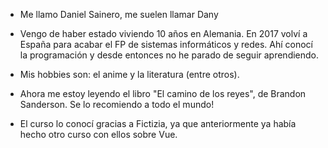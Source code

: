 - Me llamo Daniel Sainero, me suelen llamar Dany

- Vengo de haber estado viviendo 10 años en Alemania. En 2017 volví a España para acabar el FP de sistemas informáticos y redes. Ahí conocí la programación y desde entonces no he parado de seguir aprendiendo.

- Mis hobbies son: el anime y la literatura (entre otros).

- Ahora me estoy leyendo el libro "El camino de los reyes", de Brandon Sanderson. Se lo recomiendo a todo el mundo!

- El curso lo conocí gracias a Fictizia, ya que anteriormente ya había hecho otro curso con ellos sobre Vue.